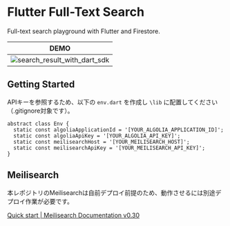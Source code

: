 # Flutter Full-Text Search

Full-text search playground with Flutter and Firestore.

| DEMO |
| --- |
| ![search_result_with_dart_sdk](https://user-images.githubusercontent.com/12729025/207903036-9ec42d1f-fec7-47bf-99f8-c317af4065aa.gif) |

## Getting Started

APIキーを参照するため、以下の `env.dart` を作成し `\lib` に配置してください（.gitignore対象です）。

```dart: env.dart
abstract class Env {
  static const algoliaApplicationId = '[YOUR_ALGOLIA_APPLICATION_ID]';
  static const algoliaApiKey = '[YOUR_ALGOLIA_API_KEY]';
  static const meilisearchHost = '[YOUR_MEILISEARCH_HOST]';
  static const meilisearchApiKey = '[YOUR_MEILISEARCH_API_KEY]';
}
```

## Meilisearch
本レポジトリのMeilisearchは自前デプロイ前提のため、動作させるには別途デプロイ作業が必要です。

[Quick start | Meilisearch Documentation v0.30](https://docs.meilisearch.com/learn/getting_started/quick_start.html#setup-and-installation)